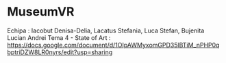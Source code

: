 # MuseumVR
Echipa : Iacobut Denisa-Delia, Lacatus Stefania, Luca Stefan, Bujenita Lucian Andrei
Tema 4 - State of Art : https://docs.google.com/document/d/1OIpAWMyxomGPD35lBTiM_nPHP0qbptriDZW8LR0nyrs/edit?usp=sharing
